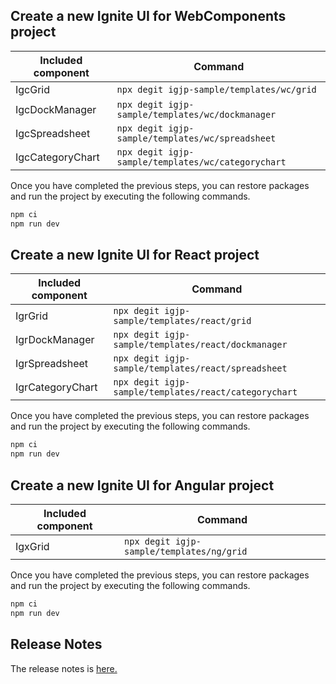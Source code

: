 ## Create a new Ignite UI for WebComponents project

| Included component | Command                                            |
| ------------------ | -------------------------------------------------- |
| IgcGrid            | `npx degit igjp-sample/templates/wc/grid`          |
| IgcDockManager     | `npx degit igjp-sample/templates/wc/dockmanager`   |
| IgcSpreadsheet     | `npx degit igjp-sample/templates/wc/spreadsheet`   |
| IgcCategoryChart   | `npx degit igjp-sample/templates/wc/categorychart` |

Once you have completed the previous steps, you can restore packages and run the project by executing the following commands.

```bash
npm ci
npm run dev
```

## Create a new Ignite UI for React project

| Included component | Command                                               |
| ------------------ | ----------------------------------------------------- |
| IgrGrid            | `npx degit igjp-sample/templates/react/grid`          |
| IgrDockManager     | `npx degit igjp-sample/templates/react/dockmanager`   |
| IgrSpreadsheet     | `npx degit igjp-sample/templates/react/spreadsheet`   |
| IgrCategoryChart   | `npx degit igjp-sample/templates/react/categorychart` |

Once you have completed the previous steps, you can restore packages and run the project by executing the following commands.

```bash
npm ci
npm run dev
```

## Create a new Ignite UI for Angular project

| Included component | Command                                   |
| ------------------ | ----------------------------------------- |
| IgxGrid            | `npx degit igjp-sample/templates/ng/grid` |

Once you have completed the previous steps, you can restore packages and run the project by executing the following commands.

```bash
npm ci
npm run dev
```

## Release Notes

The release notes is [here.](RELEASE-NOTES.txt)
